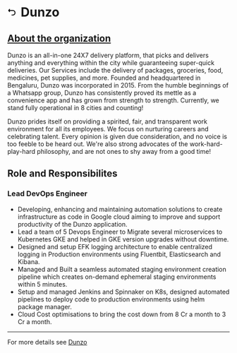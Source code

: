 <h1><a href="{{ "/" | absolute_url }}"><img style="max-width: 4%" src="/images/back.png"></a><label style="margin-left: 2%">Dunzo</label></h1>

<h2><a href="https://www.dunzo.com/about" target="_blank">About the organization</a></h2>

Dunzo is an all-in-one 24X7 delivery platform, that picks and delivers anything and everything within the city while guaranteeing super-quick deliveries. Our Services include the delivery of packages, groceries, food, medicines, pet supplies, and more. Founded and headquartered in Bengaluru, Dunzo was incorporated in 2015. From the humble beginnings of a Whatsapp group, Dunzo has consistently proved its mettle as a convenience app and has grown from strength to strength. Currently, we stand fully operational in 8 cities and counting!

Dunzo prides itself on providing a spirited, fair, and transparent work environment for all its employees. We focus on nurturing careers and celebrating talent.  Every opinion is given due consideration, and no voice is too feeble to be heard out. We're also strong advocates of the work-hard-play-hard philosophy, and are not ones to shy away from a good time!

## Role and Responsibilites

### Lead DevOps Engineer

- Developing, enhancing and maintaining automation solutions to create infrastructure as code in Google cloud aiming to improve and support productivity of the Dunzo application.
- Lead a team of 5 Devops Engineer to Migrate several microservices to Kubernetes GKE and helped in GKE version upgrades without downtime.
- Designed and setup EFK logging architecture to enable centralized logging in Production environments using Fluentbit, Elasticsearch and Kibana.
- Managed and Built a seamless automated staging environment creation pipeline which creates on-demand ephemeral staging environments within 5 minutes.
- Setup and managed Jenkins and Spinnaker on K8s, designed automated pipelines to deploy code to production environments using helm package manager.
- Cloud Cost optimisations to bring the cost down from 8 Cr a month to 3 Cr a month.

---

For more details see <a href="https://www.dunzo.com/" target="_blank">Dunzo</a>
